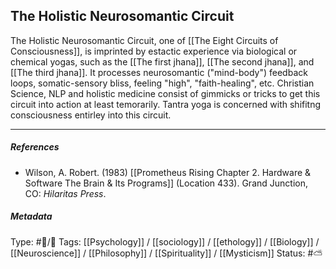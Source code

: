 ## The Holistic Neurosomantic Circuit  # 

The Holistic Neurosomantic Circuit, one of [[The Eight Circuits of Consciousness]], is imprinted by estactic experience via biological or chemical yogas, such as the [[The first jhana]], [[The second jhana]], and [[The third jhana]].  It processes neurosomantic ("mind-body") feedback loops, somatic-sensory bliss, feeling "high", "faith-healing", etc. Christian Science, NLP and holistic medicine consist of gimmicks or tricks to get this circuit into action at least temorarily. Tantra yoga is concerned with shifitng consciousness entirley into this circuit.

___

##### References

- Wilson, A. Robert. (1983) [[Prometheus Rising Chapter 2. Hardware & Software The Brain & Its Programs]] (Location 433). Grand Junction, CO: _Hilaritas Press_.

##### Metadata

Type: #🔵/🔵 
Tags: [[Psychology]] / [[sociology]] / [[ethology]] / [[Biology]] / [[Neuroscience]] / [[Philosophy]] / [[Spirituality]] / [[Mysticism]] 
Status: #⛅️ 